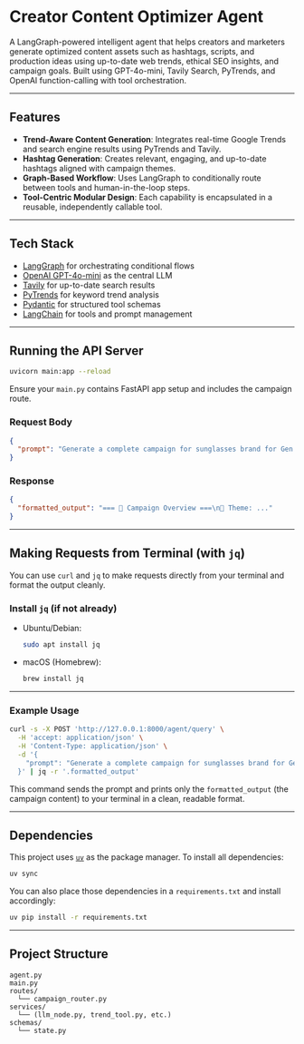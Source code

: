 # Creator Content Optimizer Agent

A LangGraph-powered intelligent agent that helps creators and marketers generate optimized content assets such as hashtags, scripts, and production ideas using up-to-date web trends, ethical SEO insights, and campaign goals. Built using GPT-4o-mini, Tavily Search, PyTrends, and OpenAI function-calling with tool orchestration.

---

## Features

- **Trend-Aware Content Generation**: Integrates real-time Google Trends and search engine results using PyTrends and Tavily.
- **Hashtag Generation**: Creates relevant, engaging, and up-to-date hashtags aligned with campaign themes.
- **Graph-Based Workflow**: Uses LangGraph to conditionally route between tools and human-in-the-loop steps.
- **Tool-Centric Modular Design**: Each capability is encapsulated in a reusable, independently callable tool.

---

## Tech Stack

- [LangGraph](https://github.com/langchain-ai/langgraph) for orchestrating conditional flows
- [OpenAI GPT-4o-mini](https://openai.com) as the central LLM
- [Tavily](https://www.tavily.com/) for up-to-date search results
- [PyTrends](https://github.com/GeneralMills/pytrends) for keyword trend analysis
- [Pydantic](https://docs.pydantic.dev) for structured tool schemas
- [LangChain](https://www.langchain.com/) for tools and prompt management

---

## Running the API Server

```bash
uvicorn main:app --reload
```

Ensure your `main.py` contains FastAPI app setup and includes the campaign route.

### Request Body

```json
{
  "prompt": "Generate a complete campaign for sunglasses brand for Gen Z in a humorous tone"
}
```

### Response

```json
{
  "formatted_output": "=== 📣 Campaign Overview ===\n🎯 Theme: ..."
}
```

---

## Making Requests from Terminal (with `jq`)

You can use `curl` and `jq` to make requests directly from your terminal and format the output cleanly.

### Install `jq` (if not already)

- Ubuntu/Debian:

  ```bash
  sudo apt install jq
  ```

- macOS (Homebrew):

  ```bash
  brew install jq
  ```

---

### Example Usage

```bash
curl -s -X POST 'http://127.0.0.1:8000/agent/query' \
  -H 'accept: application/json' \
  -H 'Content-Type: application/json' \
  -d '{
    "prompt": "Generate a complete campaign for sunglasses brand for Gen Z in a humorous tone"
  }' | jq -r '.formatted_output'
```

This command sends the prompt and prints only the `formatted_output` (the campaign content) to your terminal in a clean, readable format.

---

## Dependencies

This project uses [`uv`](https://pypi.org/project/uv/) as the package manager. To install all dependencies:

```bash
uv sync
```

You can also place those dependencies in a `requirements.txt` and install accordingly:

```bash
uv pip install -r requirements.txt
```

---

## Project Structure

```
agent.py
main.py
routes/
  └── campaign_router.py
services/
  └── (llm_node.py, trend_tool.py, etc.)
schemas/
  └── state.py
```
